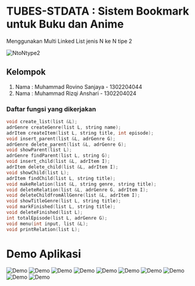 # TUBES-STDATA : Sistem Bookmark untuk Buku dan Anime
Menggunakan Multi Linked List jenis N ke N tipe 2

![NtoNtype2](https://github.com/Soviena/TUBES-STDATA/blob/main/img/NtoNtype2.png)


## Kelompok
1. Nama   : Muhammad Rovino Sanjaya - 1302204044
2. Nama   : Muhammad Rizqi Anshari - 1302204024

### Daftar fungsi yang dikerjakan
```cpp
void create_list(list &L);
adrGenre createGenre(list L, string name);
adrItem createItem(list L, string title, int episode);
void insert_parent(list &L, adrGenre G);
adrGenre delete_parent(list &L, adrGenre G);
void showParent(list L);
adrGenre findParent(list L, string G);
void insert_child(list &L, adrItem I);
adrItem delete_child(list &L, adrItem I);
void showChild(list L);
adrItem findChild(list L, string title);
void makeRelation(list &L, string genre, string title);
void deleteRelation(list &L, adrGenre G, adrItem I);
void deleteChildfromAllGenre(list &L, adrItem I);
void showTitleGenre(list L, string title);
void markFinished(list L, string title);
void deleteFinished(list L);
int totalEpisode(list L, adrGenre G);
void menu(int input, list &L);
void printRelation(list L);
```
# Demo Aplikasi
![Demo](https://github.com/Soviena/TUBES-STDATA/blob/main/img/demo%20(1).png)
![Demo](https://github.com/Soviena/TUBES-STDATA/blob/main/img/demo%20(2).png)
![Demo](https://github.com/Soviena/TUBES-STDATA/blob/main/img/demo%20(3).png)
![Demo](https://github.com/Soviena/TUBES-STDATA/blob/main/img/demo%20(4).png)
![Demo](https://github.com/Soviena/TUBES-STDATA/blob/main/img/demo%20(5).png)
![Demo](https://github.com/Soviena/TUBES-STDATA/blob/main/img/demo%20(6).png)
![Demo](https://github.com/Soviena/TUBES-STDATA/blob/main/img/demo%20(7).png)
![Demo](https://github.com/Soviena/TUBES-STDATA/blob/main/img/demo%20(8).png)
![Demo](https://github.com/Soviena/TUBES-STDATA/blob/main/img/demo%20(9).png)
![Demo](https://github.com/Soviena/TUBES-STDATA/blob/main/img/demo%20(10).png)



